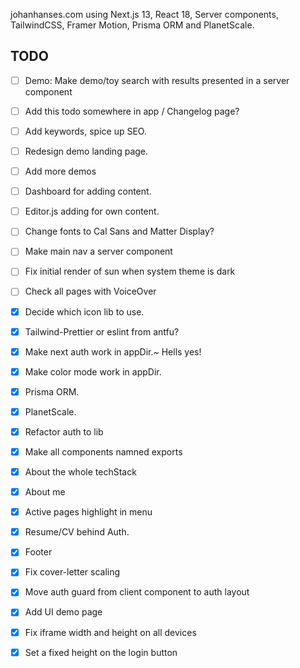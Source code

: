 johanhanses.com using Next.js 13, React 18, Server components, TailwindCSS, Framer Motion, Prisma ORM and PlanetScale.

## TODO

- [ ] Demo: Make demo/toy search with results presented in a server component
- [ ] Add this todo somewhere in app / Changelog page?
- [ ] Add keywords, spice up SEO.
- [ ] Redesign demo landing page.
- [ ] Add more demos
- [ ] Dashboard for adding content.
- [ ] Editor.js adding for own content.
- [ ] Change fonts to Cal Sans and Matter Display?
- [ ] Make main nav a server component
- [ ] Fix initial render of sun when system theme is dark
- [ ] Check all pages with VoiceOver

- [x] Decide which icon lib to use.
- [x] Tailwind-Prettier or eslint from antfu?
- [x] Make next auth work in appDir.~ Hells yes!
- [x] Make color mode work in appDir.
- [x] Prisma ORM.
- [x] PlanetScale.
- [x] Refactor auth to lib
- [x] Make all components namned exports
- [x] About the whole techStack
- [x] About me
- [x] Active pages highlight in menu
- [x] Resume/CV behind Auth.
- [x] Footer
- [x] Fix cover-letter scaling
- [x] Move auth guard from client component to auth layout
- [x] Add UI demo page
- [x] Fix iframe width and height on all devices
- [x] Set a fixed height on the login button
